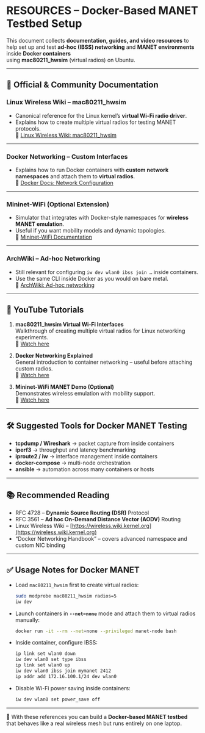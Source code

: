 # RESOURCES – Docker-Based MANET Testbed Setup

This document collects **documentation, guides, and video resources** to help set up
and test **ad-hoc (IBSS) networking** and **MANET environments** inside **Docker containers**  
using **mac80211_hwsim** (virtual radios) on Ubuntu.

---

## 📘 Official & Community Documentation

### Linux Wireless Wiki – mac80211_hwsim
- Canonical reference for the Linux kernel’s **virtual Wi-Fi radio driver**.  
- Explains how to create multiple virtual radios for testing MANET protocols.  
🔗 [Linux Wireless Wiki: mac80211_hwsim](https://wireless.wiki.kernel.org/en/users/Drivers/mac80211_hwsim)

---

### Docker Networking – Custom Interfaces
- Explains how to run Docker containers with **custom network namespaces** and attach
them to **virtual radios**.  
🔗 [Docker Docs: Network Configuration](https://docs.docker.com/network/)

---

### Mininet-WiFi (Optional Extension)
- Simulator that integrates with Docker-style namespaces for **wireless MANET emulation**.  
- Useful if you want mobility models and dynamic topologies.  
🔗 [Mininet-WiFi Documentation](https://mininet-wifi.github.io/)

---

### ArchWiki – Ad-hoc Networking
- Still relevant for configuring `iw dev wlan0 ibss join …` inside containers.  
- Use the same CLI inside Docker as you would on bare metal.  
🔗 [ArchWiki: Ad-hoc networking](https://wiki.archlinux.org/title/Ad-hoc_networking?utm_source=chatgpt.com)

---

## 🎥 YouTube Tutorials

1. **mac80211_hwsim Virtual Wi-Fi Interfaces**  
   Walkthrough of creating multiple virtual radios for Linux networking experiments.  
   🔗 [Watch here](https://www.youtube.com/watch?v=Lp1nFxOaM9M&utm_source=chatgpt.com)

2. **Docker Networking Explained**  
   General introduction to container networking – useful before attaching custom radios.  
   🔗 [Watch here](https://www.youtube.com/watch?v=bKFMS5C4CG0&utm_source=chatgpt.com)

3. **Mininet-WiFi MANET Demo (Optional)**  
   Demonstrates wireless emulation with mobility support.  
   🔗 [Watch here](https://www.youtube.com/watch?v=llWguQpoygA&utm_source=chatgpt.com)

---

## 🛠️ Suggested Tools for Docker MANET Testing

- **tcpdump / Wireshark** → packet capture from inside containers  
- **iperf3** → throughput and latency benchmarking  
- **iproute2 / iw** → interface management inside containers  
- **docker-compose** → multi-node orchestration  
- **ansible** → automation across many containers or hosts  

---

## 📚 Recommended Reading

- RFC 4728 – **Dynamic Source Routing (DSR)** Protocol  
- RFC 3561 – **Ad hoc On-Demand Distance Vector (AODV)** Routing  
- Linux Wireless Wiki – [https://wireless.wiki.kernel.org](https://wireless.wiki.kernel.org)  
- “Docker Networking Handbook” – covers advanced namespace and custom NIC binding  

---

## ✅ Usage Notes for Docker MANET

- Load `mac80211_hwsim` first to create virtual radios:
  ```bash
  sudo modprobe mac80211_hwsim radios=5
  iw dev
  ```
- Launch containers in **`--net=none`** mode and attach them to virtual radios manually:
  ```bash
  docker run -it --rm --net=none --privileged manet-node bash
  ```
- Inside container, configure IBSS:
  ```bash
  ip link set wlan0 down
  iw dev wlan0 set type ibss
  ip link set wlan0 up
  iw dev wlan0 ibss join mymanet 2412
  ip addr add 172.16.100.1/24 dev wlan0
  ```
- Disable Wi-Fi power saving inside containers:
  ```bash
  iw dev wlan0 set power_save off
  ```

---

🚀 With these references you can build a **Docker-based MANET testbed**  
that behaves like a real wireless mesh but runs entirely on one laptop.

